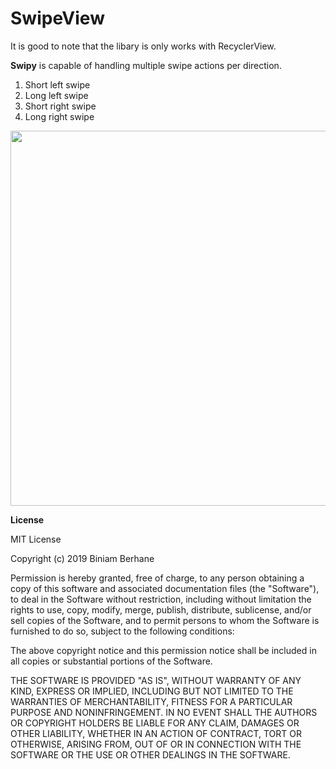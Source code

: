 # SwipeView

 It is good to note that the libary is only works with RecyclerView.

**Swipy** is capable of handling multiple swipe actions per direction.

1. Short left swipe
2. Long left swipe
3. Short right swipe
4. Long right swipe

<img src="https://raw.githubusercontent.com/benhaddish/SwipeView/master/img/SwipyCode.png" width="600" />





**License**


MIT License

Copyright (c) 2019 Biniam Berhane

Permission is hereby granted, free of charge, to any person obtaining a copy
of this software and associated documentation files (the "Software"), to deal
in the Software without restriction, including without limitation the rights
to use, copy, modify, merge, publish, distribute, sublicense, and/or sell
copies of the Software, and to permit persons to whom the Software is
furnished to do so, subject to the following conditions:

The above copyright notice and this permission notice shall be included in all
copies or substantial portions of the Software.

THE SOFTWARE IS PROVIDED "AS IS", WITHOUT WARRANTY OF ANY KIND, EXPRESS OR
IMPLIED, INCLUDING BUT NOT LIMITED TO THE WARRANTIES OF MERCHANTABILITY,
FITNESS FOR A PARTICULAR PURPOSE AND NONINFRINGEMENT. IN NO EVENT SHALL THE
AUTHORS OR COPYRIGHT HOLDERS BE LIABLE FOR ANY CLAIM, DAMAGES OR OTHER
LIABILITY, WHETHER IN AN ACTION OF CONTRACT, TORT OR OTHERWISE, ARISING FROM,
OUT OF OR IN CONNECTION WITH THE SOFTWARE OR THE USE OR OTHER DEALINGS IN THE
SOFTWARE.


